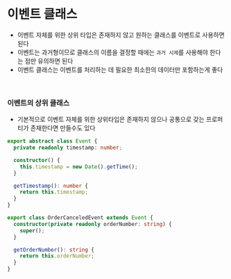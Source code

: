# 이벤트 클래스

- 이벤트 자체를 위한 상위 타입은 존재하지 않고 원하는 클래스를 이벤트로 사용하면 된다
- 이벤트는 과거형이므로 클래스의 이름을 결정할 때에는 `과거 시제`를 사용해야 한다는 점만 유의하면 된다
- 이벤트 클래스는 이벤트를 처리하는 데 필요한 최소한의 데이터만 포함하는게 좋다

<br>

### 이벤트의 상위 클래스

- 기본적으로 이벤트 자체를 위한 상위타입은 존재하지 않으나 공통으로 갖는 프로퍼티가 존재한다면 만들수도 있다

```ts
export abstract class Event {
  private readonly timestamp: number;

  constructor() {
    this.timestamp = new Date().getTime();
  }

  getTimestamp(): number {
    return this.timestamp;
  }
}

export class OrderCanceledEvent extends Event {
  constructor(private readonly orderNumber: string) {
    super();
  }

  getOrderNumber(): string {
    return this.orderNumber;
  }
}
```
